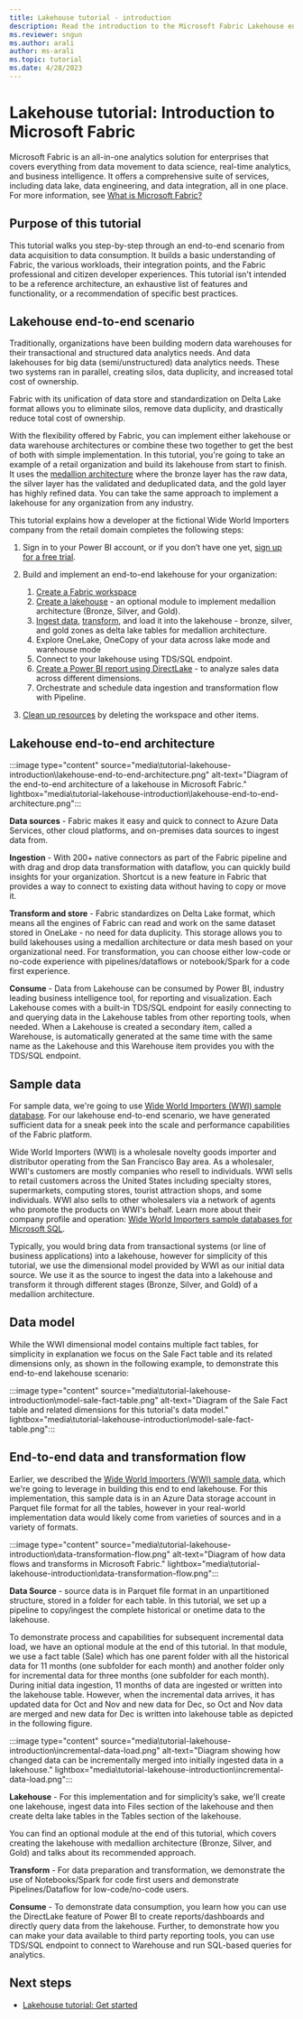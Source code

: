 ```yaml
---
title: Lakehouse tutorial - introduction
description: Read the introduction to the Microsoft Fabric Lakehouse end-to-end scenario before you begin the tutorial.
ms.reviewer: sngun
ms.author: arali
author: ms-arali
ms.topic: tutorial
ms.date: 4/28/2023
---
```


# Lakehouse tutorial: Introduction to Microsoft Fabric

Microsoft Fabric is an all-in-one analytics solution for enterprises that covers everything from data movement to data science, real-time analytics, and business intelligence. It offers a comprehensive suite of services, including data lake, data engineering, and data integration, all in one place. For more information, see [What is Microsoft Fabric?](../get-started/microsoft-fabric-overview.md)

## Purpose of this tutorial

This tutorial walks you step-by-step through an end-to-end scenario from data acquisition to data consumption. It builds a basic understanding of Fabric, the various workloads, their integration points, and the Fabric professional and citizen developer experiences. This tutorial isn't intended to be a reference architecture, an exhaustive list of features and functionality, or a recommendation of specific best practices.

## Lakehouse end-to-end scenario

Traditionally, organizations have been building modern data warehouses for their transactional and structured data analytics needs. And data lakehouses for big data (semi/unstructured) data analytics needs. These two systems ran in parallel, creating silos, data duplicity, and increased total cost of ownership.

Fabric with its unification of data store and standardization on Delta Lake format allows you to eliminate silos, remove data duplicity, and drastically reduce total cost of ownership.

With the flexibility offered by Fabric, you can implement either lakehouse or data warehouse architectures or combine these two together to get the best of both with simple implementation. In this tutorial, you're going to take an example of a retail organization and build its lakehouse from start to finish. It uses the [medallion architecture](/azure/databricks/lakehouse/medallion) where the bronze layer has the raw data, the silver layer has the validated and deduplicated data, and the gold layer has highly refined data. You can take the same approach to implement a lakehouse for any organization from any industry.

This tutorial explains how a developer at the fictional Wide World Importers company from the retail domain completes the following steps:

1. Sign in to your Power BI account, or if you don’t have one yet, [sign up for a free trial](../placeholder.md).

1. Build and implement an end-to-end lakehouse for your organization:
   1. [Create a Fabric workspace](tutorial-lakehouse-get-started.md)
   1. [Create a lakehouse](tutorial-build-lakehouse.md) - an optional module to implement medallion architecture (Bronze, Silver, and Gold).
   1. [Ingest data](tutorial-lakehouse-data-ingestion.md), [transform](tutorial-lakehouse-data-preparation.md), and load it into the lakehouse - bronze, silver, and gold zones as delta lake tables for medallion architecture.
   1. Explore OneLake, OneCopy of your data across lake mode and warehouse mode
   1. Connect to your lakehouse using TDS/SQL endpoint.
   1. [Create a Power BI report using DirectLake](tutorial-lakehouse-build-report.md) - to analyze sales data across different dimensions.
   1. Orchestrate and schedule data ingestion and transformation flow with Pipeline.

1. [Clean up resources](tutorial-lakehouse-clean-up.md) by deleting the workspace and other items.

## Lakehouse end-to-end architecture

:::image type="content" source="media\tutorial-lakehouse-introduction\lakehouse-end-to-end-architecture.png" alt-text="Diagram of the end-to-end architecture of a lakehouse in Microsoft Fabric." lightbox="media\tutorial-lakehouse-introduction\lakehouse-end-to-end-architecture.png":::

**Data sources** - Fabric makes it easy and quick to connect to Azure Data Services, other cloud platforms, and on-premises data sources to ingest data from.

**Ingestion** - With 200+ native connectors as part of the Fabric pipeline and with drag and drop data transformation with dataflow, you can quickly build insights for your organization. Shortcut is a new feature in Fabric that provides a way to connect to existing data without having to copy or move it.

**Transform and store** - Fabric standardizes on Delta Lake format, which means all the engines of Fabric can read and work on the same dataset stored in OneLake - no need for data duplicity. This storage allows you to build lakehouses using a medallion architecture or data mesh based on your organizational need. For transformation, you can choose either low-code or no-code experience with pipelines/dataflows or notebook/Spark for a code first experience.

**Consume** - Data from Lakehouse can be consumed by Power BI, industry leading business intelligence tool, for reporting and visualization. Each Lakehouse comes with a built-in TDS/SQL endpoint for easily connecting to and querying data in the Lakehouse tables from other reporting tools, when needed. When a Lakehouse is created a secondary item, called a Warehouse, is automatically generated at the same time with the same name as the Lakehouse and this Warehouse item provides you with the TDS/SQL endpoint.

## Sample data

For sample data, we're going to use [Wide World Importers (WWI) sample database](/sql/samples/wide-world-importers-what-is?view=sql-server-ver16&preserve-view=true). For our lakehouse end-to-end scenario, we have generated sufficient data for a sneak peek into the scale and performance capabilities of the Fabric platform.

Wide World Importers (WWI) is a wholesale novelty goods importer and distributor operating from the San Francisco Bay area. As a wholesaler, WWI's customers are mostly companies who resell to individuals. WWI sells to retail customers across the United States including specialty stores, supermarkets, computing stores, tourist attraction shops, and some individuals. WWI also sells to other wholesalers via a network of agents who promote the products on WWI's behalf. Learn more about their company profile and operation: [Wide World Importers sample databases for Microsoft SQL](/sql/samples/wide-world-importers-what-is?view=sql-server-ver16&preserve-view=true).

Typically, you would bring data from transactional systems (or line of business applications) into a lakehouse, however for simplicity of this tutorial, we use the dimensional model provided by WWI as our initial data source. We use it as the source to ingest the data into a lakehouse and transform it through different stages (Bronze, Silver, and Gold) of a medallion architecture.

## Data model

While the WWI dimensional model contains multiple fact tables, for simplicity in explanation we focus on the Sale Fact table and its related dimensions only, as shown in the following example, to demonstrate this end-to-end lakehouse scenario:

:::image type="content" source="media\tutorial-lakehouse-introduction\model-sale-fact-table.png" alt-text="Diagram of the Sale Fact table and related dimensions for this tutorial's data model." lightbox="media\tutorial-lakehouse-introduction\model-sale-fact-table.png":::

## End-to-end data and transformation flow

Earlier, we described the [Wide World Importers (WWI) sample data](/sql/samples/wide-world-importers-what-is?view=sql-server-ver16&preserve-view=true), which we're going to leverage in building this end to end lakehouse. For this implementation, this sample data is in an Azure Data storage account in Parquet file format for all the tables, however in your real-world implementation data would likely come from varieties of sources and in a variety of formats.

:::image type="content" source="media\tutorial-lakehouse-introduction\data-transformation-flow.png" alt-text="Diagram of how data flows and transforms in Microsoft Fabric." lightbox="media\tutorial-lakehouse-introduction\data-transformation-flow.png":::

**Data Source** - source data is in Parquet file format in an unpartitioned structure, stored in a folder for each table. In this tutorial, we set up a pipeline to copy/ingest the complete historical or onetime data to the lakehouse.

To demonstrate process and capabilities for subsequent incremental data load, we have an optional module at the end of this tutorial. In that module, we use a fact table (Sale) which has one parent folder with all the historical data for 11 months (one subfolder for each month) and another folder only for incremental data for three months (one subfolder for each month). During initial data ingestion, 11 months of data are ingested or written into the lakehouse table. However, when the incremental data arrives, it has updated data for Oct and Nov and new data for Dec, so Oct and Nov data are merged and new data for Dec is written into lakehouse table as depicted in the following figure.

:::image type="content" source="media\tutorial-lakehouse-introduction\incremental-data-load.png" alt-text="Diagram showing how changed data can be incrementally merged into initially ingested data in a lakehouse." lightbox="media\tutorial-lakehouse-introduction\incremental-data-load.png":::

**Lakehouse** - For this implementation and for simplicity’s sake, we'll create one lakehouse, ingest data into Files section of the lakehouse and then create delta lake tables in the Tables section of the lakehouse.

You can find an optional module at the end of this tutorial, which covers creating the lakehouse with medallion architecture (Bronze, Silver, and Gold) and talks about its recommended approach.

**Transform** - For data preparation and transformation, we demonstrate the use of Notebooks/Spark for code first users and demonstrate Pipelines/Dataflow for low-code/no-code users.

**Consume** - To demonstrate data consumption, you learn how you can use the DirectLake feature of Power BI to create reports/dashboards and directly query data from the lakehouse. Further, to demonstrate how you can make your data available to third party reporting tools, you can use TDS/SQL endpoint to connect to Warehouse and run SQL-based queries for analytics.

## Next steps

- [Lakehouse tutorial: Get started](tutorial-lakehouse-get-started.md)
